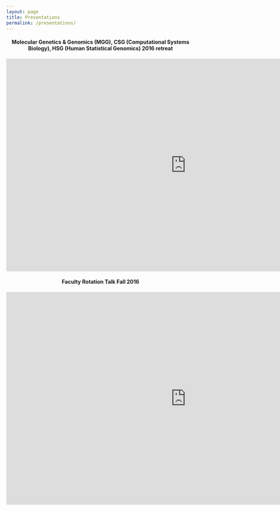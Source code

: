 ```yaml
---
layout: page
title: Presentations
permalink: /presentations/
---
```


<div style="text-align:center">

<h4> Molecular Genetics & Genomics (MGG), CSG (Computational Systems Biology), HSG (Human Statistical Genomics) 2016 retreat </h4>
<iframe src="https://docs.google.com/presentation/d/16H_7Pqrwa2_R6TUMouwWA53jnuDKXq-pasPLX6mAUaw/embed?start=false&loop=false&delayms=3000" frameborder="0" width="960" height="569" allowfullscreen="true" mozallowfullscreen="true" webkitallowfullscreen="true"></iframe>


<h4>Faculty Rotation Talk Fall 2016 </h4>
<iframe src="https://docs.google.com/presentation/d/1OLv5fZ6hUU_gSEL2HSb-2ChilVDplN7c9rKtwFL6LTc/embed?start=false&loop=false&delayms=3000" frameborder="0" width="960" height="569" allowfullscreen="true" mozallowfullscreen="true" webkitallowfullscreen="true"></iframe>
</div>


